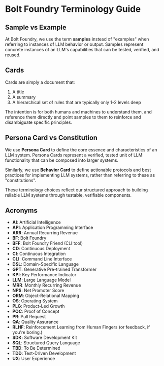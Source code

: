 # Bolt Foundry Terminology Guide

## Sample vs Example

At Bolt Foundry, we use the term **samples** instead of "examples" when
referring to instances of LLM behavior or output. Samples represent concrete
instances of an LLM's capabilities that can be tested, verified, and reused.

## Cards

Cards are simply a document that:

1. A title
2. A summary
3. A hierarchical set of rules that are typically only 1-2 levels deep

The intention is for both humans and machines to understand them, and reference
them directly and point samples to them to reinforce and disambiguate specific
principles.

## Persona Card vs Constitution

We use **Persona Card** to define the core essence and characteristics of an LLM
system. Persona Cards represent a verified, tested unit of LLM functionality
that can be composed into larger systems.

Similarly, we use **Behavior Card** to define actionable protocols and best
practices for implementing LLM systems, rather than referring to these as
"constitutions".

These terminology choices reflect our structured approach to building reliable
LLM systems through testable, verifiable components.

## Acronyms

- **AI**: Artificial Intelligence
- **API**: Application Programming Interface
- **ARR**: Annual Recurring Revenue
- **BF**: Bolt Foundry
- **BFF**: Bolt Foundry Friend (CLI tool)
- **CD**: Continuous Deployment
- **CI**: Continuous Integration
- **CLI**: Command Line Interface
- **DSL**: Domain-Specific Language
- **GPT**: Generative Pre-trained Transformer
- **KPI**: Key Performance Indicator
- **LLM**: Large Language Model
- **MRR**: Monthly Recurring Revenue
- **NPS**: Net Promoter Score
- **ORM**: Object-Relational Mapping
- **OS**: Operating System
- **PLG**: Product-Led Growth
- **POC**: Proof of Concept
- **PR**: Pull Request
- **QA**: Quality Assurance
- **RLHF**: Reinforcement Learning from Human Fingers (or feedback, if you're boring.)
- **SDK**: Software Development Kit
- **SQL**: Structured Query Language
- **TBD**: To Be Determined
- **TDD**: Test-Driven Development
- **UX**: User Experience
